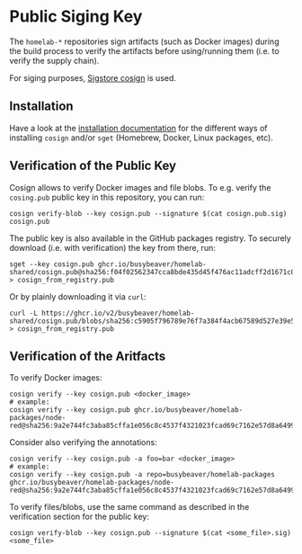 # Public Siging Key

The `homelab-*` repositories sign artifacts (such as Docker images) during the build process to verify the artifacts before using/running them (i.e. to verify the supply chain).

For siging purposes, [Sigstore cosign](https://www.sigstore.dev) is used.

## Installation

Have a look at the [installation documentation](https://docs.sigstore.dev/cosign/installation/) for the different ways of installing `cosign` and/or `sget` (Homebrew, Docker, Linux packages, etc).

## Verification of the Public Key

Cosign allows to verify Docker images and file blobs. To e.g. verify the `cosing.pub` public key in this repository, you can run:

```shell
cosign verify-blob --key cosign.pub --signature $(cat cosign.pub.sig) cosign.pub
```

The public key is also available in the GitHub packages registry. To securely download (i.e. with verification) the key from there, run:

```shell
sget --key cosign.pub ghcr.io/busybeaver/homelab-shared/cosign.pub@sha256:f04f02562347cca8bde435d45f476ac11adcff2d1671c090ff318c44ec127134 > cosign_from_registry.pub
```

Or by plainly downloading it via `curl`:

```shell
curl -L https://ghcr.io/v2/busybeaver/homelab-shared/cosign.pub/blobs/sha256:c5905f796789e76f7a384f4acb67589d527e39e5e0566d6b7809cbcd4654e7e5 > cosign_from_registry.pub
```

## Verification of the Aritfacts

To verify Docker images:

```shell
cosign verify --key cosign.pub <docker_image>
# example:
cosign verify --key cosign.pub ghcr.io/busybeaver/homelab-packages/node-red@sha256:9a2e744fc3aba85cffa1e056c8c4537f4321023fcad69c7162e57d8a6499a40c
```

Consider also verifying the annotations:

```shell
cosign verify --key cosign.pub -a foo=bar <docker_image>
# example:
cosign verify --key cosign.pub -a repo=busybeaver/homelab-packages ghcr.io/busybeaver/homelab-packages/node-red@sha256:9a2e744fc3aba85cffa1e056c8c4537f4321023fcad69c7162e57d8a6499a40c
```

To verify files/blobs, use the same command as described in the verification section for the public key:

```shell
cosign verify-blob --key cosign.pub --signature $(cat <some_file>.sig) <some_file>
```
